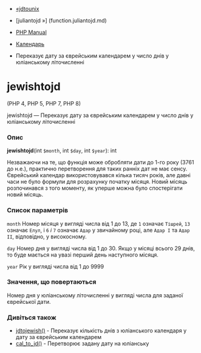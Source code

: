 - [«jdtounix](function.jdtounix.md)
- [juliantojd »] (function.juliantojd.md)

- [PHP Manual](index.md)
- [Календарь](ref.calendar.md)
- Переказує дату за єврейським календарем у число днів у юліанському
літочисленні

# jewishtojd

(PHP 4, PHP 5, PHP 7, PHP 8)

jewishtojd — Переказує дату за єврейським календарем у число днів у
юліанському літочисленні

### Опис

**jewishtojd**(int `$month`, int `$day`, int `$year`): int

Незважаючи на те, що функція може обробляти дати до 1-го року
(3761 до н.е.), практично перетворення для таких ранніх дат не має
сенсу. Єврейський календар використовувався кілька тисяч років, але давні
часи не було формули для розрахунку початку місяця. Новий місяць розпочинався
з того моменту, як уперше можна було спостерігати новий місяць.

### Список параметрів

`month`
Номер місяця у вигляді числа від 1 до 13, де `1` означає `Тішрей`, `13`
означає `Елул`, і `6` *і* `7` означає `Адар` у звичайному році, але
`Адар I` та `Адар II`, відповідно, у високосному.

`day`
Номер дня у вигляді числа від 1 до 30. Якщо у місяці всього 29 днів, то буде
мається на увазі перший день наступного місяця.

`year`
Рік у вигляді числа від 1 до 9999

### Значення, що повертаються

Номер дня у юліанському літочисленні у вигляді числа для заданої єврейської
дати.

### Дивіться також

- [jdtojewish()](function.jdtojewish.md) - Переказує кількість днів
з юліанського календаря у дату за єврейським календарем
- [cal_to_jd()](function.cal-to-jd.md) - Перетворює задану дату на
юліанську

